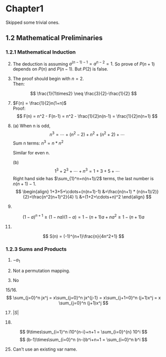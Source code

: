 
# Chapter1
Skipped some trivial ones. 
## 1.2 Mathematical Preliminaries
### 1.2.1 Mathematical Induction
2.  The deduction is assuming $a^{(n-1)-1}=a^{n-2}=1$. So prove of $P(n+1)$ depends on $P(n)$ and $P(n-1)$. 
But $P(2)$ is false.

3. The proof should begin with $n=2$.  
Then: 

$$
\frac{1}{1\times2} \neq \frac{3}{2}-\frac{1}{2}
$$

7. $F(n) = \frac{1}{2}n(1+n)$   
    Proof: 
    $$
      F(n) = n^2 - F(n-1) 
             = n^2 - \frac{1}{2}n(n-1)
             = \frac{1}{2}n(n+1)
    $$


8. (a) When n is odd,
   $$
   n^3=\cdots+(n^2-2)+n^2+(n^2+2)+\cdots
   $$
   Sum n terms: $n^3=n*n^2$

   Similar for even n.

   (b) 
   $$
   1^3+2^3+\cdots+n^3=1+3+5+\cdots
   $$
   Right hand side has $\sum_{1}^n=n(n+1)/2$ terms, the last number is $n(n+1)-1$.
   $$
   \begin{align}
   1+3+5+\cdots+(n(n+1)-1) &=\frac{n(n+1) * (n(n+1)/2)}{2}=\frac{n^2(n+1)^2}{4} \\
   &=(1+2+\cdots+n)^2
   \end{align}
   $$
   

9.
$$
   (1-a)^{n+1}\ge(1-na)(1-a)=1-(n+1)a+na^2\ge1-(n+1)a
$$

11. 
$$
S(n) = (-1)^{n+1}\frac{n}{4n^2+1}
$$

### 1.2.3 Sums and Products

1. $-a_1$

3. Not a permutation mapping.

9. No

15/16. 
$$
  \sum_{j=0}^n jx^j = x\sum_{j=0}^n jx^{j-1} = x\sum_{j+1=0}^n (j+1)x^j = 
  x \sum_{j=0}^n (j+1)x^j
$$

17. $|S|$

20.
$$
  9\times\sum_{i=1}^n i10^{n-i}+n+1 = \sum_{i=0}^{n} 10^i
$$
$$
  (b-1)\times\sum_{i=0}^n (n-i)b^i+n+1 = \sum_{i=0}^n b^i
$$

25. Can't use an existing var name.

 